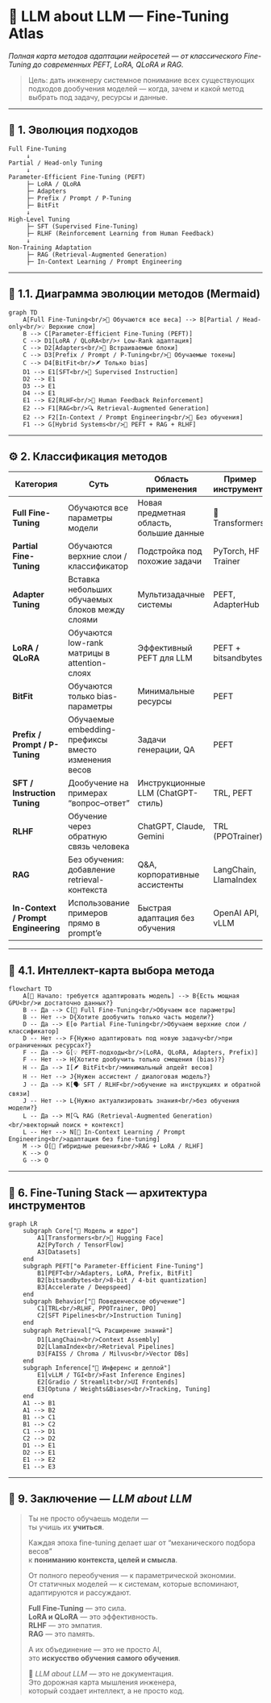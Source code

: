 # 🧠 LLM about LLM — Fine-Tuning Atlas

_Полная карта методов адаптации нейросетей — от классического Fine-Tuning до современных PEFT, LoRA, QLoRA и RAG._

> Цель: дать инженеру системное понимание всех существующих подходов дообучения моделей — когда, зачем и какой метод выбрать под задачу, ресурсы и данные.

---

## 📍 1. Эволюция подходов

```
Full Fine-Tuning
     ↓
Partial / Head-only Tuning
     ↓
Parameter-Efficient Fine-Tuning (PEFT)
     ├─ LoRA / QLoRA
     ├─ Adapters
     ├─ Prefix / Prompt / P-Tuning
     ├─ BitFit
     ↓
High-Level Tuning
     ├─ SFT (Supervised Fine-Tuning)
     ├─ RLHF (Reinforcement Learning from Human Feedback)
     ↓
Non-Training Adaptation
     ├─ RAG (Retrieval-Augmented Generation)
     ├─ In-Context Learning / Prompt Engineering
```

---

## 🧩 1.1. Диаграмма эволюции методов (Mermaid)

```mermaid
graph TD
    A[Full Fine-Tuning<br/>🔧 Обучаются все веса] --> B[Partial / Head-only<br/>💡 Верхние слои]
    B --> C[Parameter-Efficient Fine-Tuning (PEFT)]
    C --> D1[LoRA / QLoRA<br/>⚡ Low-Rank адаптация]
    C --> D2[Adapters<br/>🧱 Встраиваемые блоки]
    C --> D3[Prefix / Prompt / P-Tuning<br/>🎯 Обучаемые токены]
    C --> D4[BitFit<br/>🪶 Только bias]
    D1 --> E1[SFT<br/>📘 Supervised Instruction]
    D2 --> E1
    D3 --> E1
    D4 --> E1
    E1 --> E2[RLHF<br/>🧠 Human Feedback Reinforcement]
    E2 --> F1[RAG<br/>🔍 Retrieval-Augmented Generation]
    E2 --> F2[In-Context / Prompt Engineering<br/>💬 Без обучения]
    F1 --> G[Hybrid Systems<br/>🧩 PEFT + RAG + RLHF]
```

---

## ⚙️ 2. Классификация методов

| Категория | Суть | Область применения | Пример инструмента |
|------------|------|--------------------|--------------------|
| **Full Fine-Tuning** | Обучаются все параметры модели | Новая предметная область, большие данные | 🤗 Transformers |
| **Partial Fine-Tuning** | Обучаются верхние слои / классификатор | Подстройка под похожие задачи | PyTorch, HF Trainer |
| **Adapter Tuning** | Вставка небольших обучаемых блоков между слоями | Мультизадачные системы | PEFT, AdapterHub |
| **LoRA / QLoRA** | Обучаются low-rank матрицы в attention-слоях | Эффективный PEFT для LLM | PEFT + bitsandbytes |
| **BitFit** | Обучаются только bias-параметры | Минимальные ресурсы | PEFT |
| **Prefix / Prompt / P-Tuning** | Обучаемые embedding-префиксы вместо изменения весов | Задачи генерации, QA | PEFT |
| **SFT / Instruction Tuning** | Дообучение на примерах “вопрос–ответ” | Инструкционные LLM (ChatGPT-стиль) | TRL, PEFT |
| **RLHF** | Обучение через обратную связь человека | ChatGPT, Claude, Gemini | TRL (PPOTrainer) |
| **RAG** | Без обучения: добавление retrieval-контекста | Q&A, корпоративные ассистенты | LangChain, LlamaIndex |
| **In-Context / Prompt Engineering** | Использование примеров прямо в prompt’e | Быстрая адаптация без обучения | OpenAI API, vLLM |

---

## 🧭 4.1. Интеллект-карта выбора метода

```mermaid
flowchart TD
    A[🚀 Начало: требуется адаптировать модель] --> B{Есть мощная GPU<br/>и достаточно данных?}
    B -- Да --> C[🔧 Full Fine-Tuning<br/>Обучаем все параметры]
    B -- Нет --> D{Хотите дообучить только часть модели?}
    D -- Да --> E[⚙️ Partial Fine-Tuning<br/>Обучаем верхние слои / классификатор]
    D -- Нет --> F{Нужно адаптировать под новую задачу<br/>при ограниченных ресурсах?}
    F -- Да --> G[💡 PEFT-подходы<br/>(LoRA, QLoRA, Adapters, Prefix)]
    F -- Нет --> H{Хотите дообучить только смещения (bias)?}
    H -- Да --> I[🪶 BitFit<br/>минимальный апдейт весов]
    H -- Нет --> J{Нужен ассистент / диалоговая модель?}
    J -- Да --> K[🗣️ SFT / RLHF<br/>обучение на инструкциях и обратной связи]
    J -- Нет --> L{Нужно актуализировать знания<br/>без обучения модели?}
    L -- Да --> M[🔍 RAG (Retrieval-Augmented Generation)<br/>векторный поиск + контекст]
    L -- Нет --> N[💬 In-Context Learning / Prompt Engineering<br/>адаптация без fine-tuning]
    M --> O[🏁 Гибридные решения<br/>RAG + LoRA / RLHF]
    K --> O
    G --> O
```

---

## 🧰 6. Fine-Tuning Stack — архитектура инструментов

```mermaid
graph LR
    subgraph Core["🧠 Модель и ядро"]
        A1[Transformers<br/>🤗 Hugging Face]
        A2[PyTorch / TensorFlow]
        A3[Datasets]
    end
    subgraph PEFT["⚙️ Parameter-Efficient Fine-Tuning"]
        B1[PEFT<br/>Adapters, LoRA, Prefix, BitFit]
        B2[bitsandbytes<br/>8-bit / 4-bit quantization]
        B3[Accelerate / Deepspeed]
    end
    subgraph Behavior["🧠 Поведенческое обучение"]
        C1[TRL<br/>RLHF, PPOTrainer, DPO]
        C2[SFT Pipelines<br/>Instruction Tuning]
    end
    subgraph Retrieval["🔍 Расширение знаний"]
        D1[LangChain<br/>Context Assembly]
        D2[LlamaIndex<br/>Retrieval Pipelines]
        D3[FAISS / Chroma / Milvus<br/>Vector DBs]
    end
    subgraph Inference["🚀 Инференс и деплой"]
        E1[vLLM / TGI<br/>Fast Inference Engines]
        E2[Gradio / Streamlit<br/>UI Frontends]
        E3[Optuna / Weights&Biases<br/>Tracking, Tuning]
    end
    A1 --> B1
    A1 --> B2
    B1 --> C1
    B1 --> C2
    C1 --> D1
    C2 --> D2
    D1 --> E1
    D2 --> E1
    E1 --> E2
    E1 --> E3
```

---

## 🏁 9. Заключение — *LLM about LLM*

> Ты не просто обучаешь модели —  
> ты учишь их **учиться**.  
>  
> Каждая эпоха fine-tuning делает шаг от “механического подбора весов”  
> к **пониманию контекста, целей и смысла**.  
>  
> От полного переобучения — к параметрической экономии.  
> От статичных моделей — к системам, которые вспоминают, адаптируются и рассуждают.  
>  
> **Full Fine-Tuning** — это сила.  
> **LoRA и QLoRA** — это эффективность.  
> **RLHF** — это эмпатия.  
> **RAG** — это память.  
>  
> А их объединение — это не просто AI,  
> это **искусство обучения самого обучения**.  
>  
> 🧠 *LLM about LLM* — это не документация.  
> Это дорожная карта мышления инженера,  
> который создает интеллект, а не просто код.
